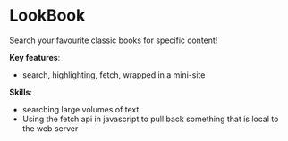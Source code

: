 # LookBook
Search your favourite classic books for specific content! 

**Key features**: 
* search, highlighting, fetch, wrapped in a mini-site

**Skills**: 
* searching large volumes of text
* Using the fetch api in javascript to pull back something that is local to the web server
